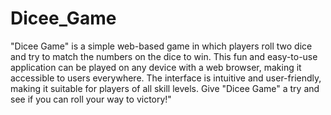 # Dicee_Game
"Dicee Game" is a simple web-based game in which players roll two dice and try to match the numbers on the dice to win. This fun and easy-to-use application can be played on any device with a web browser, making it accessible to users everywhere. The interface is intuitive and user-friendly, making it suitable for players of all skill levels. Give "Dicee Game" a try and see if you can roll your way to victory!"
